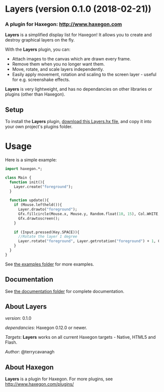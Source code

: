 # Layers (version 0.1.0 (2018-02-21))
### A plugin for Haxegon: http://www.haxegon.com

**Layers** is a simplified display list for Haxegon! It allows you to create and destroy graphical layers on the fly.

With the **Layers** plugin, you can:
 - Attach images to the canvas which are drawn every frame.
 - Remove them when you no longer want them.
 - Move, rotate, and scale layers independently.
 - Easily apply movement, rotation and scaling to the screen layer - useful for e.g. screenshake effects.

**Layers** is very lightweight, and has no dependancies on other libraries or plugins (other than Haxegon).

## Setup

To install the **Layers** plugin, <a href="https://raw.githubusercontent.com/haxegon/plugin_layers/master/plugins/Layer.hx">download this Layers.hx file</a>, and copy it into your own project's plugins folder.

# Usage

Here is a simple example:

``` haxe
import haxegon.*;

class Main {
  function init(){
    Layer.create("foreground");
  }
  
  function update(){
    if (Mouse.leftheld()){
      Layer.drawto("foreground");
      Gfx.fillcircle(Mouse.x, Mouse.y, Random.float(10, 15), Col.WHITE, 0.75);
      Gfx.drawtoscreen();
    }
    
    if (Input.pressed(Key.SPACE)){
      //Rotate the layer 1 degree
      Layer.rotate("foreground", Layer.getrotation("foreground") + 1, Gfx.CENTER, Gfx.CENTER);
    }
  }
}
```

See <a href="https://github.com/haxegon/plugin_layers/tree/master/examples">the examples folder</a> for more examples. 

## Documentation

See <a href="https://github.com/haxegon/plugin_layers/tree/master/documentation">the documentation folder</a> for complete documentation.

## About Layers

*version*: 0.1.0

*dependancies*: Haxegon 0.12.0 or newer.

*Targets*: **Layers** works on all current Haxegon targets - Native, HTML5 and Flash.

*Author*: @terrycavanagh

## About Haxegon

**Layers** is a plugin for Haxegon. For more plugins, see http://www.haxegon.com/plugins/
